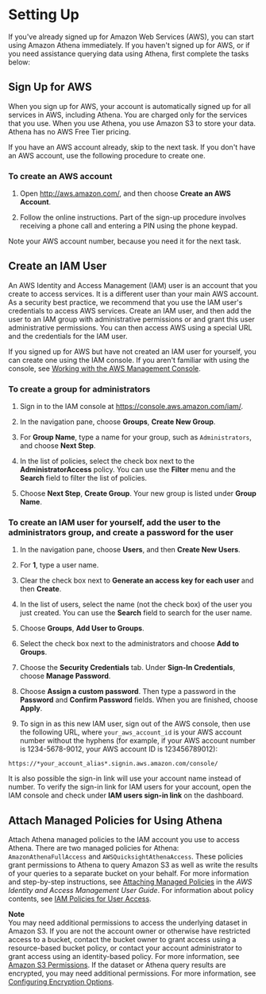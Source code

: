 # Setting Up<a name="setting-up"></a>

If you've already signed up for Amazon Web Services \(AWS\), you can start using Amazon Athena immediately\. If you haven't signed up for AWS, or if you need assistance querying data using Athena, first complete the tasks below:

## Sign Up for AWS<a name="sign-up-for-aws"></a>

When you sign up for AWS, your account is automatically signed up for all services in AWS, including Athena\. You are charged only for the services that you use\. When you use Athena, you use Amazon S3 to store your data\. Athena has no AWS Free Tier pricing\.

If you have an AWS account already, skip to the next task\. If you don't have an AWS account, use the following procedure to create one\.

### To create an AWS account<a name="to-create-an-aws-account"></a>

1. Open [http://aws\.amazon\.com/](http://aws.amazon.com/), and then choose **Create an AWS Account**\.

1. Follow the online instructions\. Part of the sign\-up procedure involves receiving a phone call and entering a PIN using the phone keypad\.

Note your AWS account number, because you need it for the next task\.

## Create an IAM User<a name="create-an-iam-user"></a>

An AWS Identity and Access Management \(IAM\) user is an account that you create to access services\. It is a different user than your main AWS account\. As a security best practice, we recommend that you use the IAM user's credentials to access AWS services\. Create an IAM user, and then add the user to an IAM group with administrative permissions or and grant this user administrative permissions\. You can then access AWS using a special URL and the credentials for the IAM user\.

If you signed up for AWS but have not created an IAM user for yourself, you can create one using the IAM console\. If you aren't familiar with using the console, see [Working with the AWS Management Console](https://docs.aws.amazon.com/awsconsolehelpdocs/latest/gsg/getting-started.html)\.

### To create a group for administrators<a name="to-create-a-group-for-administrators"></a>

1. Sign in to the IAM console at [https://console\.aws\.amazon\.com/iam/](https://console.aws.amazon.com/iam/)\.

1. In the navigation pane, choose **Groups**, **Create New Group**\.

1. For **Group Name**, type a name for your group, such as `Administrators`, and choose **Next Step**\.

1. In the list of policies, select the check box next to the **AdministratorAccess** policy\. You can use the **Filter** menu and the **Search** field to filter the list of policies\.

1. Choose **Next Step**, **Create Group**\. Your new group is listed under **Group Name**\.

### To create an IAM user for yourself, add the user to the administrators group, and create a password for the user<a name="to-create-an-iam-user-for-yourself-add-the-user-to-the-administrators-group-and-create-a-password-for-the-user"></a>

1. In the navigation pane, choose **Users**, and then **Create New Users**\.

1. For **1**, type a user name\.

1. Clear the check box next to **Generate an access key for each user** and then **Create**\.

1. In the list of users, select the name \(not the check box\) of the user you just created\. You can use the **Search** field to search for the user name\.

1. Choose **Groups**, **Add User to Groups**\.

1. Select the check box next to the administrators and choose **Add to Groups**\.

1. Choose the **Security Credentials** tab\. Under **Sign\-In Credentials**, choose **Manage Password**\.

1. Choose **Assign a custom password**\. Then type a password in the **Password** and **Confirm Password** fields\. When you are finished, choose **Apply**\.

1. To sign in as this new IAM user, sign out of the AWS console, then use the following URL, where `your_aws_account_id` is your AWS account number without the hyphens \(for example, if your AWS account number is 1234\-5678\-9012, your AWS account ID is 123456789012\):

```
https://*your_account_alias*.signin.aws.amazon.com/console/
```

It is also possible the sign\-in link will use your account name instead of number\. To verify the sign\-in link for IAM users for your account, open the IAM console and check under **IAM users sign\-in link** on the dashboard\.

## Attach Managed Policies for Using Athena<a name="attach-managed-policies-for-using-ate"></a>

Attach Athena managed policies to the IAM account you use to access Athena\. There are two managed policies for Athena: `AmazonAthenaFullAccess` and `AWSQuicksightAthenaAccess`\. These policies grant permissions to Athena to query Amazon S3 as well as write the results of your queries to a separate bucket on your behalf\. For more information and step\-by\-step instructions, see [Attaching Managed Policies](https://docs.aws.amazon.com/IAM/latest/UserGuide/access_policies_managed-using.html#attach-managed-policy-console) in the *AWS Identity and Access Management User Guide*\. For information about policy contents, see [IAM Policies for User Access](access.md#managed-policies)\.

**Note**  
You may need additional permissions to access the underlying dataset in Amazon S3\. If you are not the account owner or otherwise have restricted access to a bucket, contact the bucket owner to grant access using a resource\-based bucket policy, or contact your account administrator to grant access using an identity\-based policy\. For more information, see [Amazon S3 Permissions](access.md#s3-permissions)\. If the dataset or Athena query results are encrypted, you may need additional permissions\. For more information, see [Configuring Encryption Options](encryption.md)\.